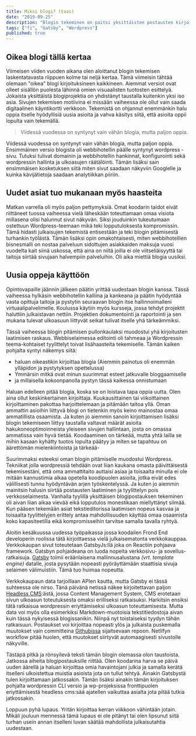 ```yaml
---
title: Miksi blogi? (taas)
date: "2019-09-25"
description: "Blogin tekeminen on paitsi yksittäisten postausten kirjoittamista myös jatkuva oppimisen prosessi"
tags: ["fi", "Gatsby", "Wordpress"]
published: true
---
```


## Oikea blogi tällä kertaa

Viimeisen viiden vuoden aikana olen aloittanut blogin tekemisen laskentatavasta riippuen kolme tai neljä kertaa. Tämä viimeisin tähtää olemaan "oikea" blogi kirjoituksineen kaikkineen. Aiemmat versiot ovat olleet sisällön puolesta lähinnä omien visuaalisten tuotosten esittelyä. Jokaista yksittäistä blogiprojektia on yhdistänyt taustalla kuitenkin yksi iso asia. Sivujen tekemisen motiivina ei missään vaiheessa ole ollut vain saada digitaalinen käyntikortti verkkoon. Tekemistä on ohjannut enemmänkin halu oppia itselle hyödyllisiä uusia asioita ja vahva käsitys siitä, että asioita oppii lopulta vain tekemällä.

>Viidessä vuodessa on syntynyt vain vähän blogia, mutta paljon oppia.

Viidessä vuodessa on syntynyt vain vähän blogia, mutta paljon oppia. Ensimmäinen versio blogista oli webbihotellin päälle syntynyt wordpress -sivu. Tutuksi tulivat domainin ja webbihotellin hankinnat, konfigurointi sekä wordpressin hallinta ja ulkoasujen räätälöinti. Tämän lisäksi sain ensimmäisen kosketuksen siitä miten sivut saadaan näkyviin Googlelle ja kuinka kävijätietoja saadaan analytiikkan piiriin.

## Uudet asiat tuo mukanaan myös haasteita

Matkan varrella oli myös paljon pettymyksiä. Omat koodarin taidot eivät riittäneet tuossa vaiheessa vielä läheskään toteuttamaan omaa visiota millasena olisi halunnut sivut näkyvän. Siksi jouduinkin tukeutumaan ostettuun Wordpress-teemaan mikä teki lopputuloksesta kompromissin. Tämä hidasti julkaisujen tekemistä entisestään ja teki blogin pitämisestä turhankin työlästä. Tämän lisäksi opin omakohtaisesti, miten webbihotellien bisnesmalli on nostaa palveluun sidottujen asiakkaiden maksuja vuosi vuodelta kait siinä uskossa, että aina on niitä joilla ei ole viitseliäisyyttä tai taitoja siirtää sivujaan halvempiin palveluihin. Oli aika miettiä blogia uusiksi.

## Uusia oppeja käyttöön

Opintovapaille jäännin jälkeen päätin yrittää uudestaan blogin kanssa. Tässä vaiheessa hylkäsin webbihotellin kalliina ja kankeana ja päätin hyödyntää vasta opittuja taitoja ja pystytin seuraavan blogin itse hallinnoimalleni virtuaalipalvelimelle. Koulussa käytiin myös kursseja, jossa tehdyt projektit haluttiin julkaistavan nettiin. Projektien dokumentointi ja raportointi ja sen mukana tulevat ulkoasuun liittyvät seikat tulivat itselle yhä tärkeämmiksi.

Tässä vaiheessa blogin pitämisen pullonkaulaksi muodostui yhä kirjoitusten laatimisen raskaus. Webbiselaimessa editointi oli tahmeaa ja Wordpressin teema-kohtaiset tyylittelyt toivat lisähaasteita tekemiselle. Tämän kaiken pohjalta syntyi näkemys siitä:

- haluan oikeastikin kirjoittaa blogia (Aiemmin painotus oli enemmän ylläpidon ja pystytyksen opettelussa)
- Ymmärsin mitkä ovat minun suurimmat esteet jatkuvalle bloggaamiselle
- ja millaisella kokoonpanolla pystyn tässä kaikessa onnistumaan

Haluan edelleen pitää blogia, koska se on loistava tapa oppia uutta. Olen aina ollut keskinkertainen kirjoittaja. Kuukausittainen tai viikoittainen kirjoittaminen pakottaa harjoittelemaan ja pitämään taitoa yllä. Oman ammattin asioihin liittyvä blogi on tietenkin myös keino mainostaa omaa ammatillista osaamista. Ja kuten jo aiemmin sanoin kirjoittamisen lisäksi blogin tekemiseen liittyy taustalla valtavat määrät asioita hakukoneoptimoinneista yleiseen sivujen hallintaan, josta on omassa ammatissa vain hyvä tietää. Koodaaminen on tärkeää, mutta yhtä lailla se mihin kasaan kyhätty tuotos lopulta päätyy ja miten se tapahtuu on äärettömän mielenkiintoista ja tärkeää-

Suurimmaksi esteeksi oman blogin pitämiselle muodostui Wordpress. Tekniikat jolla wordpressiä tehdään ovat liian kaukana omasta päivittäisestä tekemisestäni, että oma ammattitaito auttaisi asiaa ja toisaalta minulla ei ole mitään kannustimia alkaa opetella koodipuolen asioita, jotka eivät edes välillisesti tunnu hyödyntävän arjen työskentelyssä. Ja kuten jo aiemmin mainitsin halusin siirtää postausten laatiminen ja tyylittelyn pois verkkoselaimesta. Vanhalla tyylillä yksittäisen blogipostauksen tekeminen oli aivan liian aikaa vievää eikä lopputulos monestikaan miellyttänyt silmää. Kun pääsen tekemään asiat tekstieditorissa laatimisen nopeus kasvaa ja toisaalta tyylittelyjen erittely antaa mahdollisuuden käyttää omaa osaamista koko kapasiteetilla eikä kompromisseihin tarvitse samalla tavalla ryhtyä.

Aloitin kesäkuussa uudessa työpaikassa jossa koodailen Frond End developerin roolissa tätä kirjoittaessa vielä julkaisematonta verkkokauppaa. Verkkokaupan sivut toteutetaan GatsbyJs:llä joka on Reactiin pohjaava framework. Gatsbyn pohjaideana on luoda nopeita verkkosivu- ja sovellus-ratkaisuja. <a href="https://www.gatsbyjs.org/features/" target="_blank" rel="noopener noreferrer" >Gatsby</a> toimii eräänlaisena mallinnusalustana _(vrt. template engine)_ datalle, josta pysytään nopeasti pyöräyttämään staattisia sivuja selaimen välimuistiin. Tämä tuo huimaa nopeutta.

Verkkokaupaun data tarjoillaan APIen kautta, mutta Gatsby ei tässä suhteessa ole nirso. Tänä päivänä netissä näkee kirjoitettavan paljon <a href="https://en.wikipedia.org/wiki/Headless_content_management_system" target="_blank" rel="noopener noreferrer" >Headless CMS</a>:ästä, jossa Content Management System, CMS erotetaan sivun ulkoasun toteutuksesta omaksi erilliseksi ratkaisuksi. Harkitsin ensiksi tätä ratkaisua wordpressin eriyttämiseksi ulkoasun toteuttamisesta. Mutta data voi myös olla esimerkiksi Markdown-muotoisia tekstitiedostoja aivan kuin tässä nykyisessä blogissanikin. Niinpä nyt toistaiseksi tyydyn tähän ratkaisuun. Postaukset voi kirjoittaa nopeasti ylös ja julkaista puskemalla muutokset vain committeina <a href="https://github.com/Mehto00/my-blog" target="_blank" rel="noopener noreferrer" >Githubissa</a> sijaitsevaan repoon. Netlifyn workflow pitää huolen, että muutokset siirtyvät automaagisesti sivustolle näkyville.

Tästäpä pitkä ja rönsyilevä teksti tämän blogin olemassa olon taustoista. Jatkossa aiheita blogipostauksille riittää. Olen koodarina harva se päivä uuden äärellä ja haluan kirjoittaa omia havaintojani julkia ja samalla kerätä itselleni ulkoistettua muistia asioista jota on tullut tehtyä. Ainakin Gatsbystä tulen kirjoittamaan jatkossakin. Tämän lisäksi ainakin tämän kirjoituksen pohjalta wordpressin CLI versio ja wp-projeksissa fronttipuolen eriyttämisestä headless cms:sää ajatellen vaikuttaa asialta jota pitää tutkia jatkossakin.

Loppuun pyhä lupaus. Yritän kirjoittaa kerran viikkoon vähintään jotain. Mikäli jouluun mennessä tämä lupaus ei ole pitänyt tai olen lipsunut siitä turhan usein annan itselleni luvan säätää mahdollista julkaisutahtia uudestaan.

